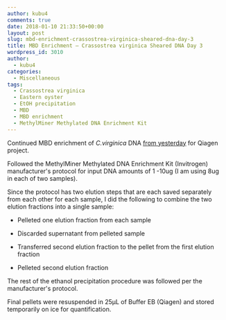 ```yaml
---
author: kubu4
comments: true
date: 2018-01-10 21:33:50+00:00
layout: post
slug: mbd-enrichment-crassostrea-virginica-sheared-dna-day-3
title: MBD Enrichment – Crassostrea virginica Sheared DNA Day 3
wordpress_id: 3010
author:
  - kubu4
categories:
  - Miscellaneous
tags:
  - Crassostrea virginica
  - Eastern oyster
  - EtOH precipitation
  - MBD
  - MBD enrichment
  - MethylMiner Methylated DNA Enrichment Kit
---
```


Continued MBD enrichment of _C.virginica_ DNA [from yesterday](2018/01/09/mbd-enrichment…ared-dna-day-2.html) for Qiagen project.

Followed the MethylMiner Methylated DNA Enrichment Kit (Invitrogen) manufacturer's protocol for input DNA amounts of 1 -10ug (I am using 8ug in each of two samples).

Since the protocol has two elution steps that are each saved separately from each other for each sample, I did the following to combine the two elution fractions into a single sample:




    
  * Pelleted one elution fraction from each sample

    
  * Discarded supernatant from pelleted sample

    
  * Transferred second elution fraction to the pellet from the first elution fraction

    
  * Pelleted second elution fraction



The rest of the ethanol precipitation procedure was followed per the manufacturer's protocol.

Final pellets were resuspended in 25μL of Buffer EB (Qiagen) and stored temporarily on ice for quantification.
